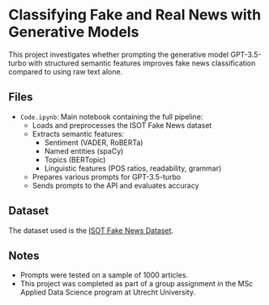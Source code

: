 # Classifying Fake and Real News with Generative Models

This project investigates whether prompting the generative model GPT-3.5-turbo with structured semantic features improves fake news classification compared to using raw text alone.

## Files

- `Code.ipynb`: Main notebook containing the full pipeline:
  - Loads and preprocesses the ISOT Fake News dataset
  - Extracts semantic features:
    - Sentiment (VADER, RoBERTa)
    - Named entities (spaCy)
    - Topics (BERTopic)
    - Linguistic features (POS ratios, readability, grammar)
  - Prepares various prompts for GPT-3.5-turbo
  - Sends prompts to the API and evaluates accuracy

## Dataset

The dataset used is the [ISOT Fake News Dataset](https://www.kaggle.com/datasets/clmentbisaillon/fake-and-real-news-dataset/data).  

## Notes

- Prompts were tested on a sample of 1000 articles.
- This project was completed as part of a group assignment in the MSc Applied Data Science program at Utrecht University.
